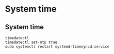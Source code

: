 # System time

## System time

```text
timedatectl
timedatectl set-ntp true
sudo systemctl restart systemd-timesyncd.service
```



